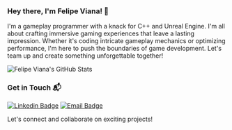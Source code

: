 ### Hey there, I'm Felipe Viana! 👋

I'm a gameplay programmer with a knack for C++ and Unreal Engine. I'm all about crafting immersive gaming experiences that leave a lasting impression. Whether it's coding intricate gameplay mechanics or optimizing performance, I'm here to push the boundaries of game development. Let's team up and create something unforgettable together!

![Felipe Viana's GitHub Stats](https://github-readme-stats.vercel.app/api/top-langs/?username=Felipeact&layout=compact&count_private=true&hide_border=true&theme=radical)

### Get in Touch 📬

[![Linkedin Badge](https://img.shields.io/badge/-FelipeViana-blue?style=flat-square&logo=Linkedin&logoColor=white&link=https://www.linkedin.com/in/felipe-viana)](https://www.linkedin.com/in/felipe-viana) 
[![Email Badge](https://img.shields.io/badge/-felipetiburcioviana%40gmail.com-c14438?style=flat-square&logo=Gmail&logoColor=white&link=mailto:felipetiburcioviana@gmail.com)](mailto:felipetiburcioviana@gmail.com)

Let's connect and collaborate on exciting projects!
